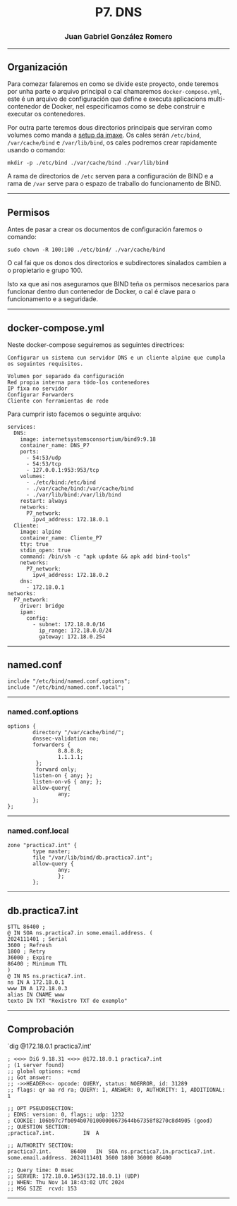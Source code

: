 <h1>
<p align=center>
P7. DNS
</p>
</h1>
<h3>
<p align=center>
Juan Gabriel González Romero
</p>
</h3>

---
## Organización
Para comezar falaremos en como se divide este proyecto, onde teremos por unha parte o arquivo principal o cal chamaremos `docker-compose.yml`, este é un arquivo de configuración que define e executa aplicacions multi-contenedor de Docker, nel especificamos como se debe construir e executar os contenedores. 

Por outra parte teremos dous directorios principais que serviran como volumes como manda a [setup da imaxe](https://hub.docker.com/r/internetsystemsconsortium/bind9). Os cales serán `/etc/bind`, `/var/cache/bind` e `/var/lib/bind`, os cales podremos crear rapidamente usando o comando:
```
mkdir -p ./etc/bind ./var/cache/bind ./var/lib/bind
```
A rama de directorios de `/etc` serven para a configuración de BIND e a rama de `/var` serve para o espazo de traballo do funcionamento de BIND.

---
## Permisos
Antes de pasar a crear os documentos de configuración faremos o comando:
```
sudo chown -R 100:100 ./etc/bind/ ./var/cache/bind
```
O cal fai que os donos dos directorios e subdirectores sinalados cambien a o propietario e grupo 100.

Isto xa que asi nos aseguramos que BIND teña os permisos necesarios para funcionar dentro dun contenedor de Docker, o cal é clave para o funcionamento e a seguridade.

---
## docker-compose.yml
Neste docker-compose seguiremos as seguintes directrices:
```
Configurar un sistema cun servidor DNS e un cliente alpine que cumpla os seguintes requisitos.

Volumen por separado da configuración
Red propia interna para tódo-los contenedores
IP fixa no servidor
Configurar Forwarders
Cliente con ferramientas de rede
```
Para cumprir isto facemos o seguinte arquivo:
```
services:
  DNS:
    image: internetsystemsconsortium/bind9:9.18
    container_name: DNS_P7
    ports:
      - 54:53/udp
      - 54:53/tcp
      - 127.0.0.1:953:953/tcp
    volumes:
      - ./etc/bind:/etc/bind
      - ./var/cache/bind:/var/cache/bind
      - ./var/lib/bind:/var/lib/bind
    restart: always
    networks:
      P7_network:
        ipv4_address: 172.18.0.1
  Cliente:
    image: alpine
    container_name: Cliente_P7
    tty: true
    stdin_open: true
    command: /bin/sh -c "apk update && apk add bind-tools"
    networks:
      P7_network:
        ipv4_address: 172.18.0.2
    dns:
      - 172.18.0.1
networks:
  P7_network:
    driver: bridge
    ipam:
      config:
        - subnet: 172.18.0.0/16
          ip_range: 172.18.0.0/24
          gateway: 172.18.0.254
```

---
## named.conf
```
include "/etc/bind/named.conf.options";
include "/etc/bind/named.conf.local";
```

---
### named.conf.options
```
options {
        directory "/var/cache/bind/";
        dnssec-validation no;
        forwarders {
                8.8.8.8;
                1.1.1.1;
         };
         forward only;
        listen-on { any; };
        listen-on-v6 { any; };
        allow-query{
                any;
        };
};
```

---
### named.conf.local
```
zone "practica7.int" {
        type master;
        file "/var/lib/bind/db.practica7.int";
        allow-query {
                any;
                };
        };
```

---
## db.practica7.int
```
$TTL 86400 ;
@ IN SOA ns.practica7.in some.email.address. (
2024111401 ; Serial
3600 ; Refresh
1800 ; Retry
36000 ; Expire
86400 ; Minimum TTL
)
@ IN NS ns.practica7.int.
ns IN A 172.18.0.1
www IN A 172.18.0.3
alias IN CNAME www
texto IN TXT "Rexistro TXT de exemplo"
```

---
## Comprobación
`dig @172.18.0.1 practica7.int'
```
; <<>> DiG 9.18.31 <<>> @172.18.0.1 practica7.int
; (1 server found)
;; global options: +cmd
;; Got answer:
;; ->>HEADER<<- opcode: QUERY, status: NOERROR, id: 31289
;; flags: qr aa rd ra; QUERY: 1, ANSWER: 0, AUTHORITY: 1, ADDITIONAL: 1

;; OPT PSEUDOSECTION:
; EDNS: version: 0, flags:; udp: 1232
; COOKIE: 106b97c7fb094b0701000000673644b67358f8270c8d4905 (good)
;; QUESTION SECTION:
;practica7.int.			IN	A

;; AUTHORITY SECTION:
practica7.int.		86400	IN	SOA	ns.practica7.in.practica7.int. some.email.address. 2024111401 3600 1800 36000 86400

;; Query time: 0 msec
;; SERVER: 172.18.0.1#53(172.18.0.1) (UDP)
;; WHEN: Thu Nov 14 18:43:02 UTC 2024
;; MSG SIZE  rcvd: 153
```

---